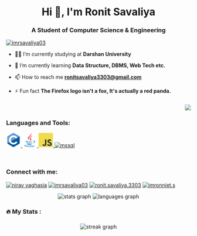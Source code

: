 <h1 align="center">Hi 👋, I'm Ronit Savaliya</h1>
<h3 align="center">A Student of Computer Science & Engineering</h3>

<p align="left"> <a href="https://twitter.com/imrsavaliya03" target="blank"><img src="https://img.shields.io/twitter/follow/imrsavaliya03?logo=twitter&style=for-the-badge" alt="imrsavaliya03" /></a> </p>

- 👨‍💻 I’m currently studying at **Darshan University**

- 🌱 I’m currently learning **Data Structure, DBMS, Web Tech etc.**

- 📫 How to reach me **ronitsavaliya3303@gmail.com**

- ⚡ Fun fact **The Firefox logo isn't a fox, It's actually a red panda.**


###

<img align="right" height="150" src="https://images.hdqwalls.com/download/baby-groot2019-ls-2880x1800.jpg"  /> 

###
<br/>

<h3 align="left">Languages and Tools:</h3>
<p align="left"> <a href="https://www.cprogramming.com/" target="_blank" rel="noreferrer"> <img src="https://raw.githubusercontent.com/devicons/devicon/master/icons/c/c-original.svg" alt="c" width="40" height="40"/> </a> <a href="https://www.java.com" target="_blank" rel="noreferrer"> <img src="https://raw.githubusercontent.com/devicons/devicon/master/icons/java/java-original.svg" alt="java" width="40" height="40"/> </a> <a href="https://developer.mozilla.org/en-US/docs/Web/JavaScript" target="_blank" rel="noreferrer"> <img src="https://raw.githubusercontent.com/devicons/devicon/master/icons/javascript/javascript-original.svg" alt="javascript" width="40" height="40"/> </a> <a href="https://www.microsoft.com/en-us/sql-server" target="_blank" rel="noreferrer"> <img src="https://www.svgrepo.com/show/303229/microsoft-sql-server-logo.svg" alt="mssql" width="40" height="40"/> </a> </p>


<br/>

<h3 align="left">Connect with me:</h3>
<p align="left">
<a href="https://www.linkedin.com/in/ronit-savaliya-557b25325/?utm_source=share&utm_campaign=share_via&utm_content=profile&utm_medium=android_app" target="blank"><img align="center" src="https://raw.githubusercontent.com/rahuldkjain/github-profile-readme-generator/master/src/images/icons/Social/linked-in-alt.svg" alt="nirav vaghasia" height="30" width="40" /></a>
<a href="https://twitter.com/imrsavaliya03" target="blank"><img align="center" src="https://raw.githubusercontent.com/rahuldkjain/github-profile-readme-generator/master/src/images/icons/Social/twitter.svg" alt="imrsavaliya03" height="30" width="40" /></a>
<a href="https://fb.com/ronit.savaliya.3303" target="blank"><img align="center" src="https://raw.githubusercontent.com/rahuldkjain/github-profile-readme-generator/master/src/images/icons/Social/facebook.svg" alt="ronit.savaliya.3303" height="30" width="40" /></a>
<a href="https://instagram.com/imronniet.s" target="blank"><img align="center" src="https://raw.githubusercontent.com/rahuldkjain/github-profile-readme-generator/master/src/images/icons/Social/instagram.svg" alt="imronniet.s" height="30" width="40" /></a>
</p>



<div align="center">
  <img src="https://github-readme-stats.vercel.app/api?username=ronitsavaliya03&hide_title=false&hide_rank=false&show_icons=true&include_all_commits=true&count_private=true&disable_animations=false&theme=dracula&locale=en&hide_border=false" height="150" alt="stats graph"  />
  <img src="https://github-readme-stats.vercel.app/api/top-langs?username=ronitsavaliya03&locale=en&hide_title=false&layout=compact&card_width=320&langs_count=5&theme=dracula&hide_border=false" height="150" alt="languages graph"  />
</div>




<h3 align="left">🔥  My Stats :</h3>

###

<div align="center">
  <img src="https://streak-stats.demolab.com?user=ronitsavaliya03&locale=en&mode=daily&theme=dark&hide_border=false&border_radius=5&order=3" height="220" alt="streak graph"  />
</div>

